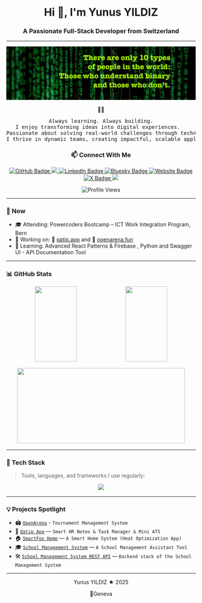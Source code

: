 <h1 align="center"> Hi 👋, I'm Yunus YILDIZ </h1>
<h3 align="center"> A Passionate Full-Stack Developer from Switzerland</h3>

---
<p align="center">
  <img src="./assets/images/binary.jpg" alt="Banner" />
</p>


<div align="center">
  🧑‍💻 

<pre> Always learning. Always building. 
I enjoy transforming ideas into digital experiences.  
Passionate about solving real-world challenges through technology.
I thrive in dynamic teams, creating impactful, scalable applications.</pre>

### 📫 Connect With Me

<p align="center">
  <a href="https://github.com/yunusyildiz-ch">
    <img src="https://img.shields.io/badge/GitHub-100000?style=flat&logo=github&logoColor=white" alt="GitHub Badge"/>
  </a>
  <a href="mailto:yunusyildiz@swissmail.com">
    <img src="https://img.shields.io/badge/Email-D14836?style=flat&logo=gmail&logoColor=white"/>
  </a>
  <a href="https://www.linkedin.com/in/yunusyildiz-ch">
    <img src="https://img.shields.io/badge/LinkedIn-0A66C2?style=flat&logo=linkedin&logoColor=white" alt="LinkedIn Badge"/>
  </a>
  <a href="https://bsky.app/profile/yunusyildiz.ch">
    <img src="https://img.shields.io/badge/Bluesky-0085FF?style=flat&logo=bluesky&logoColor=white" alt="Bluesky Badge"/>
  </a>
   <a href="https://yunusyildiz.ch">
    <img src="https://img.shields.io/badge/Website-000000?style=flat&logo=google-chrome&logoColor=white" alt="Website Badge"/>
  </a>
  <a href="https://x.com/yunusyildiz_ch">
  <img src="https://img.shields.io/badge/X%20|%20Follow-1DA1F2?style=flat&logo=twitter&logoColor=white" alt="X Badge"/>
</a>
  <a href="mailto:mail@yunusyildiz.ch">
    <img src="https://img.shields.io/badge/Email-D14836?style=flat&logo=gmail&logoColor=white"/>
  </a>
</p>
<p align="center">
  <img src="https://komarev.com/ghpvc/?username=yunusyildiz-ch&label=Profile%20views&color=blue&style=social" alt="Profile Views" />
</div>

---

### 🔄 Now

- 🎓 Attending: Powercoders Bootcamp – ICT Work Integration Program, Bern
- 🚀 Working on: 🔗 [qatip.app](https://qatip.app) and 🔗 [openarena.fun](https://openarena.fun)
- 📖 Learning: Advanced React Patterns & Firebase , Python and Swagger UI - API Documentation Tool 

---

### 📊 GitHub Stats
<div align="center">
  <p align="center">
    <img src="https://github-readme-stats.vercel.app/api?username=yunusyildiz-ch&show_icons=true&theme=default&custom_title=GitHub%20Stats&hide_rank=false&hide_border=false&include_all_commits=true" width="47%" height="200" />
    <img src="https://github-readme-stats.vercel.app/api/top-langs/?username=yunusyildiz-ch&layout=compact&theme=default&hide_border=false&langs_count=6" width="47%" height="200" />
  </p>

  <p align="center">
    <img src="https://streak-stats.demolab.com/?user=yunusyildiz-ch&theme=default&border=777" width="94%" height="200" />
  </p>
</div>

---

### 🧰 Tech Stack

> Tools, languages, and frameworks I use regularly:

<p align="center">
  <img src="https://skillicons.dev/icons?i=html,css,js,react,nodejs,express,tailwind,bootstrap,materialui,python,arduino,mysql,postgres,git,github,vite" />
</p>

---

### 💡 Projects Spotlight

- 🏟️ [`OpenArena`](https://github.com/yunusyildiz-ch/open_arena.git) - `Tournament Management System`
- 📘 [`Qatip App`](https://github.com/yunusyildiz-ch/qatip) — `Smart HR Notes & Task Manager & Mini ATS`
- 🏠 [`SmartFox Home`](https://github.com/yunusyildiz-ch/smartFOX_App.git) — `A Smart Home System (Heat Optimization App)`
- 🎓 [`School Management System`](https://github.com/yunusyildiz-ch/School-Management-System-Project) — `A School Management Assistant Tool`
- 🛠️ [`School Management System REST API`](https://github.com/yunusyildiz-ch/School-Management-System-REST-API) — `Backend stack of the School Management System`

---
<div align="center">
  <p>Yunus YILDIZ ★ 2025 </p>
  <p>📍Geneva</p>
</div>





